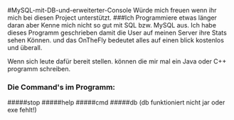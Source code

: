 #MySQL-mit-DB-und-erweiterter-Console
Würde mich freuen wenn ihr mich bei diesen Project unterstützt.
###Ich Programmiere etwas länger daran aber Kenne mich nicht so gut mit SQL bzw. MySQL aus.
Ich habe dieses Programm geschrieben damit die User auf meinen Server ihre Stats sehen Können.
und das OnTheFly bedeutet alles auf einen blick kostenlos und überall.

Wenn sich leute dafür bereit stellen. können die mir mal ein Java oder C++ programm schreiben.

### Die Command's im Programm:

#####stop
#####help
#####cmd
#####db (db funktioniert nicht jar oder exe fehlt!)
